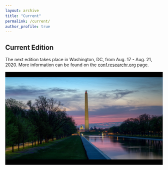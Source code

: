 ```yaml
---
layout: archive
title: "Current"
permalink: /current/
author_profile: true
---
```


## Current Edition

The next edition takes place in Washington, DC, from Aug. 17 - Aug. 21, 2020. More information can be found on the [conf.researchr.org](https://conf.researchr.org/home/acsos-2020) page.

![Photo of Washington DC. Taken by casajump (flickr). License: CC BY-NC-SA 2.0.](https://raw.githubusercontent.com/acsos/acsos.github.io/master/images/obelisk.jpg "Washington DC. Taken by casajump (flickr). License: CC BY-NC-SA 2.0.")
